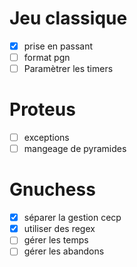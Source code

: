 # Jeu classique
 - [x] prise en passant
 - [ ] format pgn
 - [ ] Paramètrer les timers

# Proteus
 - [ ] exceptions
 - [ ] mangeage de pyramides

# Gnuchess
 - [x] séparer la gestion cecp
 - [x] utiliser des regex
 - [ ] gérer les temps
 - [ ] gérer les abandons
